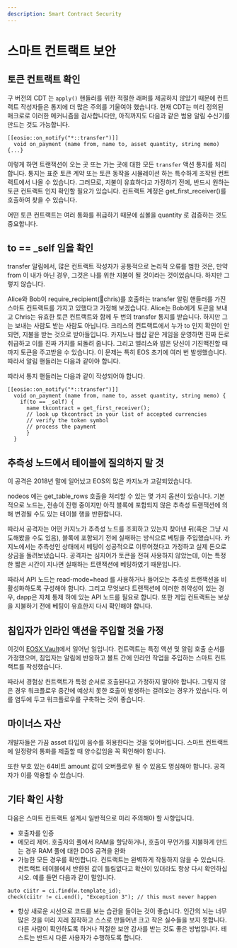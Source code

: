 ```yaml
---
description: Smart Contract Security
---
```


# 스마트 컨트랙트 보안

## 토큰 컨트랙트 확인

구 버전의 CDT 는 `apply()` 핸들러를 위한 적절한 래퍼를 제공하지 않았기 때문에 컨트랙트 작성자들은 통지에 더 많은 주의를 기울여야 했습니다. 현재 CDT는 미리 정의된 매크로로 이러한 메커니즘을 검사합니다만, 아직까지도 다음과 같은 범용 알림 수신기를 만드는 것도 가능합니다.

```
[[eosio::on_notify("*::transfer")]] 
  void on_payment (name from, name to, asset quantity, string memo) {...}
```

이렇게 하면 트랜잭션이 오는 곳 또는 가는 곳에 대한 모든 `transfer` 액션 통지를 처리합니다. 통지는 표준 토큰 계약 또는 토큰 동작을 시뮬레이션 하는 특수하게 조작된 컨트랙트에서 나올 수 있습니다. 그러므로, 지불이 유효하다고 가정하기 전에, 반드시 원하는 토큰 컨트랙트 인지 확인할 필요가 있습니다. 컨트랙트 계정은 get\_first\_receiver()를 호출하여 찾을 수 있습니다.&#x20;

어떤 토큰 컨트랙트는 여러 통화를 취급하기 때문에 심볼을 quantity 로 검증하는 것도 중요합니다.

## to == \_self 임을 확인

transfer 알림에서, 많은 컨트랙트 작성자가 공통적으로 논리적 오류를 범한 것은, 만약 from 이 내가 아닌 경우, 그것은 나를 위한 지불이 될 것이라는 것이었습니다. 하지만 그렇지 않습니다.

Alice와 Bob이 require\_recipient(chris)를 호출하는 transfer 알림 핸들러를 가진 스마트 컨트랙트를 가지고 있했다고 가정해 보겠습니다. Alice는 Bob에게 토큰을 보내고 Chris는 유효한 토큰 컨트랙트와 함께 두 번의 transfer 통지를 받습니다. 하지만 그는 보내는 사람도 받는 사람도 아닙니다. 크리스의 컨트랙트에서 누가 to 인지 확인이 안 되면, 지불을 받는 것으로 받아들입니다. 카지노나 웹샵 같은 게임을 운영하면 진짜 돈로 취급하고 이를 진짜 가치를 되돌려 줍니다. 그리고 앨리스와 밥은 당신이 기진맥진할 때까지 토큰을 주고받을 수 있습니다. 이 문제는 특히 EOS 초기에 여러 번 발생했습니다. 따라서 알림 핸들러는 다음과 같아야 합니다.

따라서 통지 핸들러는 다음과 같이 작성되어야 합니다.

```
[[eosio::on_notify("*::transfer")]] 
  void on_payment (name from, name to, asset quantity, string memo) {
    if(to == _self) { 
      name tkcontract = get_first_receiver(); 
      // look up tkcontract in your list of accepted currencies 
      // verify the token symbol  
      // process the payment  
      }
  }
```

## 추측성 노드에서 테이블에 질의하지 말 것

이 공격은 2018년 말에 일어났고 EOS의 많은 카지노가 고갈되었습니다.&#x20;

nodeos 에는 get\_table\_rows 호출을 처리할 수 있는 몇 가지 옵션이 있습니다. 기본적으로 노드는, 전송이 진행 중이지만 아직 블록에 포함되지 않은 추측성 트랜잭션에 의해 변경될 수도 있는 테이블 행을 반환합니다.&#x20;

따라서 공격자는 어떤 카지노가 추측성 노드를 조회하고 있는지 찾아낸 뒤(혹은 그냥 시도해봤을 수도 있음), 블록에 포함되기 전에 실패하는 방식으로 베팅을 주입했습니다. 카지노에서는 추측성인 상태에서 베팅이 성공적으로 이루어졌다고 가정하고 실제 돈으로 상금을 돌려보냈습니다. 공격자는 심지어가 토큰을 전혀 사용하지 않았는데, 이는 특정한 짧은 시간이 지나면 실패하는 트랜잭션에 베팅하였기 때문입니다.

따라서 API 노드는 read-mode=head 를 사용하거나 들어오는 추측성 트랜잭션을 비활성화하도록 구성해야 합니다. 그리고 무엇보다 트랜잭션에 이러한 취약성이 있는 경우, dapp은 자체 통제 하에 있는 API 노드를 필요로 합니다. 또한 게임 컨트랙트는 보상을 지불하기 전에 베팅이 유효한지 다시 확인해야 합니다.

## 침입자가 인라인 액션을 주입할 것을 가정

이것이 [EOSX Vault](https://cmichel.io/eos-vault-sx-hack/)에서 일어난 일입니다. 컨트랙트는 특정 액션 및 알림 호출 순서를 가정했으며, 침입자는 알림에 반응하고 볼트 간에 인라인 작업을 주입하는 스마트 컨트랙트를 작성했습니다.&#x20;

따라서 경험상 컨트랙트가 특정 순서로 호출된다고 가정하지 말아야 합니다. 그렇지 않은 경우 워크플로우 중간에 예상치 못한 호출이 발생하는 걸려오는 경우가 있습니다. 이를 염두에 두고 워크플로우를 구축하는 것이 좋습니다.

## 마이너스 자산

개발자들은 가끔 asset 타입이 음수를 허용한다는 것을 잊어버립니다. 스마트 컨트랙트에 일정량의 통화를 제출할 때 양수값임을 꼭 확인해야 합니다.

또한 부호 있는 64비트 amount 값이 오버플로우 될 수 있음도 명심해야 합니다. 공격자가 이를 악용할 수 있습니다.

## 기타 확인 사항

다음은 스마트 컨트랙트 설계시 일반적으로 미리 주의해야 할 사항입니다.

* 호출자를 인증
* 메모리 제어. 호출자의 풀에서 RAM을 할당하거나, 호출이 무언가를 지불하게 만드는 경우 RAM  풀에 대한 DOS 공격을 완화
* 가능한 모든 경우를 확인합니다. 컨트랙트는 완벽하게 작동하지 않을 수 있습니다. 컨트랙트 테이블에서 반환된 값이 틀림없다고 확신이 있더라도 항상 다시 확인하십시오. 예를 들면 다음과 같이 말입니다.

```
auto ciitr = ci.find(w.template_id);
check(ciitr != ci.end(), "Exception 3"); // this must never happen
```

* 항상 새로운 시선으로 코드를 보는 습관을 들이는 것이 좋습니다. 인간의 뇌는 너무 많은 것을 미리 지레 짐작하고 스스로 만들어낸 크고 작은 실수들을 보지 못합니다. 다른 사람이 확인하도록 하거나 적절한 보안 감사를 받는 것도 좋은 방법입니다. 테스트는 반드시 다른 사용자가 수행하도록 합니다.

